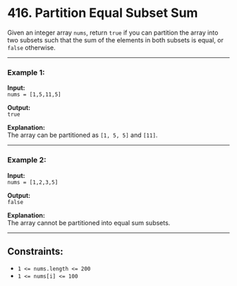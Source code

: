 # 416. Partition Equal Subset Sum


Given an integer array `nums`, return `true` if you can partition the array into two subsets such that the sum of the elements in both subsets is equal, or `false` otherwise.

---

### Example 1:

**Input:**  
`nums = [1,5,11,5]`  

**Output:**  
`true`  

**Explanation:**  
The array can be partitioned as `[1, 5, 5]` and `[11]`.

---

### Example 2:

**Input:**  
`nums = [1,2,3,5]`  

**Output:**  
`false`  

**Explanation:**  
The array cannot be partitioned into equal sum subsets.

---

## Constraints:

- `1 <= nums.length <= 200`
- `1 <= nums[i] <= 100`